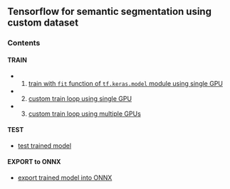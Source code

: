 ## Tensorflow for semantic segmentation using custom dataset

### Contents

#### TRAIN

- 1. <a href="https://github.com/JanMarcelKezmann/TensorFlow-Advanced-Segmentation-Models/blob/master/examples/TASM_Example_1.ipynb">train with `fit` function of `tf.keras.model` module using single GPU</a>

- 2. <a href="https://github.com/JanMarcelKezmann/TensorFlow-Advanced-Segmentation-Models/blob/master/examples/TASM_Example_1.ipynb">custom train loop using single GPU</a>

- 3. <a href="https://github.com/JanMarcelKezmann/TensorFlow-Advanced-Segmentation-Models/blob/master/examples/TASM_Example_1.ipynb">custom train loop using multiple GPUs</a>

#### TEST

- <a href="https://github.com/JanMarcelKezmann/TensorFlow-Advanced-Segmentation-Models/blob/master/examples/TASM_Example_1.ipynb">test trained model</a>

#### EXPORT to ONNX

- <a href="https://github.com/JanMarcelKezmann/TensorFlow-Advanced-Segmentation-Models/blob/master/examples/TASM_Example_1.ipynb">export trained model into ONNX</a>
